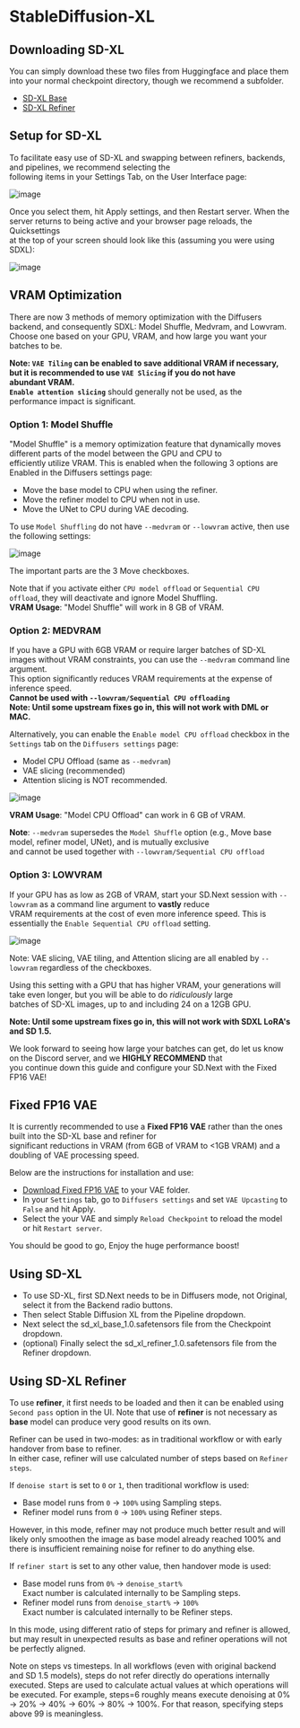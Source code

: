 # StableDiffusion-XL

## Downloading SD-XL

You can simply download these two files from Huggingface and place them into your normal checkpoint directory, though we recommend a subfolder.

* [SD-XL Base](https://huggingface.co/stabilityai/stable-diffusion-xl-base-1.0/blob/main/sd_xl_base_1.0.safetensors)
* [SD-XL Refiner](https://huggingface.co/stabilityai/stable-diffusion-xl-refiner-1.0/blob/main/sd_xl_refiner_1.0.safetensors)

## Setup for SD-XL

To facilitate easy use of SD-XL and swapping between refiners, backends, and pipelines, we recommend selecting the  
following items in your Settings Tab, on the User Interface page:

![image](https://github.com/vladmandic/automatic/assets/108482020/59688e46-7056-42b6-a8bd-3a53008c9663)

Once you select them, hit Apply settings, and then Restart server.
When the server returns to being active and your browser page reloads, the Quicksettings  
at the top of your screen should look like this (assuming you were using SDXL):

![image](https://github.com/vladmandic/automatic/assets/108482020/82b78692-47e8-4604-bf66-df0d90409d65)

## VRAM Optimization

There are now 3 methods of memory optimization with the Diffusers backend, and consequently SDXL: Model Shuffle, Medvram, and Lowvram.  
Choose one based on your GPU, VRAM, and how large you want your batches to be.

**Note: `VAE Tiling` can be enabled to save additional VRAM if necessary, but it is recommended to use `VAE Slicing` if you do not have  
abundant VRAM.**  
**`Enable attention slicing`** should generally not be used, as the performance impact is significant.


### Option 1: Model Shuffle

"Model Shuffle" is a memory optimization feature that dynamically moves different parts of the model between the GPU and CPU to  
efficiently utilize VRAM. This is enabled when the following 3 options are Enabled in the Diffusers settings page:

* Move the base model to CPU when using the refiner.
* Move the refiner model to CPU when not in use.
* Move the UNet to CPU during VAE decoding.

To use `Model Shuffling` do not have `--medvram` or `--lowvram` active, then use the following settings:

![image](https://github.com/vladmandic/automatic/assets/108482020/cfe8daed-ec4d-4bb2-bc50-ec72a38e8c66)


The important parts are the 3 Move checkboxes.


Note that if you activate either `CPU model offload` or `Sequential CPU offload`, they will deactivate and ignore Model Shuffling.  
**VRAM Usage**: "Model Shuffle" will work in 8 GB of VRAM.

### Option 2: MEDVRAM

If you have a GPU with 6GB VRAM or require larger batches of SD-XL images without VRAM constraints, you can use the `--medvram` command line argument.  
This option significantly reduces VRAM requirements at the expense of inference speed.  
**Cannot be used with `--lowvram/Sequential CPU offloading`**  
**Note: Until some upstream fixes go in, this will not work with DML or MAC.**

Alternatively, you can enable the `Enable model CPU offload` checkbox in the `Settings` tab on the `Diffusers settings` page:

* Model CPU Offload (same as `--medvram`)
* VAE slicing (recommended)
* Attention slicing is NOT recommended.

![image](https://github.com/vladmandic/automatic/assets/108482020/9b33541c-d4c4-453f-a939-684b480f06a5)


**VRAM Usage**: "Model CPU Offload" can work in 6 GB of VRAM.

**Note**: `--medvram` supersedes the `Model Shuffle` option (e.g., Move base model, refiner model, UNet), and is mutually exclusive  
and cannot be used together with `--lowvram/Sequential CPU offload`


### Option 3: LOWVRAM

If your GPU has as low as 2GB of VRAM, start your SD.Next session with `--lowvram` as a command line argument to **vastly** reduce  
VRAM requirements at the cost of even more inference speed. This is essentially the `Enable Sequential CPU offload` setting.

![image](https://github.com/vladmandic/automatic/assets/108482020/ff56b38e-7aaf-4a04-92db-087aa3ebc63e)

Note: VAE slicing, VAE tiling, and Attention slicing are all enabled by `--lowvram` regardless of the checkboxes.

Using this setting with a GPU that has higher VRAM, your generations will take even longer, but you will be able to do *ridiculously* large  
batches of SD-XL images, up to and including 24 on a 12GB GPU.

**Note: Until some upstream fixes go in, this will not work with SDXL LoRA's and SD 1.5.**


We look forward to seeing how large your batches can get, do let us know on the Discord server, and we **HIGHLY RECOMMEND** that  
you continue down this guide and configure your SD.Next with the Fixed FP16 VAE!

## Fixed FP16 VAE

It is currently recommended to use a **Fixed FP16 VAE** rather than the ones built into the SD-XL base and refiner for  
significant reductions in VRAM (from 6GB of VRAM to <1GB VRAM) and a doubling of VAE processing speed.

Below are the instructions for installation and use:

- [Download Fixed FP16 VAE](https://huggingface.co/madebyollin/sdxl-vae-fp16-fix/blob/main/sdxl_vae.safetensors) to your VAE folder.
- In your `Settings` tab, go to `Diffusers settings` and set `VAE Upcasting` to `False` and hit Apply.  
- Select the your VAE and simply `Reload Checkpoint` to reload the model or  hit `Restart server`.

You should be good to go, Enjoy the huge performance boost!

## Using SD-XL

* To use SD-XL, first SD.Next needs to be in Diffusers mode, not Original, select it from the Backend radio buttons.
* Then select Stable Diffusion XL from the Pipeline dropdown.
* Next select the sd_xl_base_1.0.safetensors file from the Checkpoint dropdown.
* (optional) Finally select the sd_xl_refiner_1.0.safetensors file from the Refiner dropdown.  

## Using SD-XL Refiner

To use **refiner**, it first needs to be loaded and then it can be enabled using `Second pass` option in the UI.
Note that use of **refiner** is not necessary as **base** model can produce very good results on its own.

Refiner can be used in two-modes: as in traditional workflow or with early handover from base to refiner.  
In either case, refiner will use calculated number of steps based on `Refiner steps`.

If `denoise start` is set to `0` or `1`, then traditional workflow is used:

* Base model runs from `0` -> `100%` using Sampling steps.
* Refiner model runs from `0` -> `100%` using Refiner steps.

However, in this mode, refiner may not produce much better result and will likely only smoothen the image as base model already reached 100% and there is insufficient remaining noise for refiner to do anything else.

If `refiner start` is set to any other value, then handover mode is used:

* Base model runs from `0%` -> `denoise_start%`    
  Exact number is calculated internally to be Sampling steps.
* Refiner model runs from `denoise_start%` -> `100%`    
  Exact number is calculated internally to be Refiner steps.

In this mode, using different ratio of steps for primary and refiner is allowed, but may result in unexpected results as base and refiner operations will not be perfectly aligned.

Note on steps vs timesteps. In all workflows (even with original backend and SD 1.5 models), steps do not refer directly do operations internally executed. Steps are used to calculate actual values at which operations will be executed. For example, steps=6 roughly means execute denoising at 0% -> 20%  -> 40%  -> 60%  -> 80%  -> 100%.
For that reason, specifying steps above 99 is meaningless.
